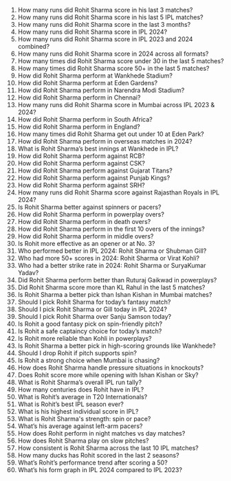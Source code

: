 1. How many runs did Rohit Sharma score in his last 3 matches?  
2. How many runs did Rohit Sharma score in his last 5 IPL matches?  
3. How many runs did Rohit Sharma score in the last 3 months?  
4. How many runs did Rohit Sharma score in IPL 2024?  
5. How many runs did Rohit Sharma score in IPL 2023 and 2024 combined?  
6. How many runs did Rohit Sharma score in 2024 across all formats?  
7. How many times did Rohit Sharma score under 30 in the last 5 matches?  
8. How many times did Rohit Sharma score 50+ in the last 5 matches?
9. How did Rohit Sharma perform at Wankhede Stadium?  
10. How did Rohit Sharma perform at Eden Gardens?  
11. How did Rohit Sharma perform in Narendra Modi Stadium?  
12. How did Rohit Sharma perform in Chennai?  
13. How many runs did Rohit Sharma score in Mumbai across IPL 2023 & 2024?  
14. How did Rohit Sharma perform in South Africa?  
15. How did Rohit Sharma perform in England?  
16. How many times did Rohit Sharma get out under 10 at Eden Park?  
17. How did Rohit Sharma perform in overseas matches in 2024?  
18. What is Rohit Sharma’s best innings at Wankhede in IPL?
19. How did Rohit Sharma perform against RCB?  
20. How did Rohit Sharma perform against CSK?  
21. How did Rohit Sharma perform against Gujarat Titans?  
22. How did Rohit Sharma perform against Punjab Kings?  
23. How did Rohit Sharma perform against SRH?  
24. How many runs did Rohit Sharma score against Rajasthan Royals in IPL 2024?  
25. Is Rohit Sharma better against spinners or pacers?
26. How did Rohit Sharma perform in powerplay overs?  
27. How did Rohit Sharma perform in death overs?  
28. How did Rohit Sharma perform in the first 10 overs of the innings?  
29. How did Rohit Sharma perform in middle overs?  
30. Is Rohit more effective as an opener or at No. 3?
31. Who performed better in IPL 2024: Rohit Sharma or Shubman Gill?  
32. Who had more 50+ scores in 2024: Rohit Sharma or Virat Kohli?  
33. Who had a better strike rate in 2024: Rohit Sharma or SuryaKumar Yadav?  
34. Did Rohit Sharma perform better than Ruturaj Gaikwad in powerplays?  
35. Did Rohit Sharma score more than KL Rahul in the last 5 matches?  
36. Is Rohit Sharma a better pick than Ishan Kishan in Mumbai matches?
37. Should I pick Rohit Sharma for today’s fantasy match?  
38. Should I pick Rohit Sharma or Gill today in IPL 2024?  
39. Should I pick Rohit Sharma over Sanju Samson today?  
40. Is Rohit a good fantasy pick on spin-friendly pitch?  
41. Is Rohit a safe captaincy choice for today’s match?  
42. Is Rohit more reliable than Kohli in powerplays?
43. Is Rohit Sharma a better pick in high-scoring grounds like Wankhede?  
44. Should I drop Rohit if pitch supports spin?  
45. Is Rohit a strong choice when Mumbai is chasing?  
46. How does Rohit Sharma handle pressure situations in knockouts?  
47. Does Rohit score more while opening with Ishan Kishan or Sky?
48. What is Rohit Sharma’s overall IPL run tally?  
49. How many centuries does Rohit have in IPL?  
50. What is Rohit’s average in T20 Internationals?  
51. What is Rohit’s best IPL season ever?  
52. What is his highest individual score in IPL?
53. What is Rohit Sharma's strength: spin or pace?  
54. What’s his average against left-arm pacers?  
55. How does Rohit perform in night matches vs day matches?  
56. How does Rohit Sharma play on slow pitches?
57. How consistent is Rohit Sharma across the last 10 IPL matches?  
58. How many ducks has Rohit scored in the last 2 seasons?  
59. What’s Rohit’s performance trend after scoring a 50?  
60. What’s his form graph in IPL 2024 compared to IPL 2023?
